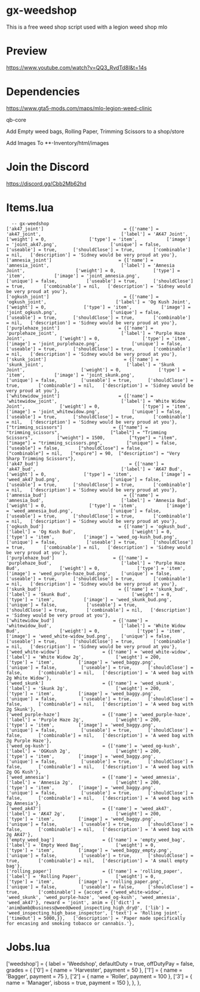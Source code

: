 # gx-weedshop
This is a free weed shop script used with a legion weed shop mlo

# Preview
https://www.youtube.com/watch?v=QQ3_RvdTd8I&t=14s

# Dependencies
https://www.gta5-mods.com/maps/mlo-legion-weed-clinic

qb-core

Add Empty weed bags, Rolling Paper, Trimming Scissors to a shop/store

Add Images To **-Inventory/html/images

# Join the Discord
https://discord.gg/Cbb2Mb62hd

# Items.lua
	  -- gx-weedshop 
    ['ak47_joint'] 					            = {['name'] = 'ak47_joint', 			  	  	         ['label'] = 'AK47 Joint', 				        ['weight'] = 0, 		       ['type'] = 'item', 		    ['image'] = 'joint_ak47.png', 				     ['unique'] = false, 	       ['useable'] = true, 	    ['shouldClose'] = true,       ['combinable'] = nil,   ['description'] = 'Sidney would be very proud at you'},
    ['amnesia_joint'] 				          = {['name'] = 'amnesia_joint', 			  	           ['label'] = 'Amnesia Joint', 			      ['weight'] = 0, 		       ['type'] = 'item', 		    ['image'] = 'joint_amnesia.png', 			     ['unique'] = false, 	       ['useable'] = true, 	    ['shouldClose'] = true,       ['combinable'] = nil,   ['description'] = 'Sidney would be very proud at you'},
    ['ogkush_joint'] 				            = {['name'] = 'ogkush_joint', 			  	           ['label'] = 'Og Kush Joint', 			      ['weight'] = 0, 		       ['type'] = 'item', 		    ['image'] = 'joint_ogkush.png', 				   ['unique'] = false,         ['useable'] = true, 	    ['shouldClose'] = true,       ['combinable'] = nil,   ['description'] = 'Sidney would be very proud at you'},
    ['purplehaze_joint'] 			          = {['name'] = 'purplehaze_joint', 			  	       ['label'] = 'Purple Haze Joint', 		    ['weight'] = 0, 		       ['type'] = 'item',         ['image'] = 'joint_purplehaze.png', 			 ['unique'] = false, 	       ['useable'] = true, 	    ['shouldClose'] = true,       ['combinable'] = nil,   ['description'] = 'Sidney would be very proud at you'},
    ['skunk_joint'] 				            = {['name'] = 'skunk_joint', 			     	           ['label'] = 'Skunk Joint', 				      ['weight'] = 0, 		       ['type'] = 'item', 		    ['image'] = 'joint_skunk.png', 			       ['unique'] = false, 	       ['useable'] = true, 	    ['shouldClose'] = true,       ['combinable'] = nil,   ['description'] = 'Sidney would be very proud at you'},
    ['whitewidow_joint'] 			          = {['name'] = 'whitewidow_joint', 			  	       ['label'] = 'White Widow Joint', 		    ['weight'] = 0, 		       ['type'] = 'item',         ['image'] = 'joint_whitewidow.png', 			 ['unique'] = false, 	       ['useable'] = true, 	    ['shouldClose'] = true,       ['combinable'] = nil,   ['description'] = 'Sidney would be very proud at you'},
    ["trimming_scissors"] 		 	        = {["name"] = "trimming_scissors",           	     ["label"] = "Trimming Scissors",         ["weight"] = 1500,         ["type"] = "item",         ["image"] = "trimming_scissors.png", 	     ["unique"] = false, 	       ["useable"] = false, 	  ["shouldClose"] = false,      ["combinable"] = nil,   ["expire"] = 90,  ["description"] = "Very Sharp Trimming Scissors"},
    ['ak47_bud'] 					              = {['name'] = 'ak47_bud', 			  	  	           ['label'] = 'AK47 Bud', 				          ['weight'] = 0, 		       ['type'] = 'item', 		    ['image'] = 'weed_ak47_bud.png', 				   ['unique'] = false, 	       ['useable'] = true, 	    ['shouldClose'] = true,       ['combinable'] = nil,   ['description'] = 'Sidney would be very proud at you'},
    ['amnesia_bud'] 				            = {['name'] = 'amnesia_bud', 			  	             ['label'] = 'Amnesia Bud', 			        ['weight'] = 0, 		       ['type'] = 'item', 		    ['image'] = 'weed_amnesia_bud.png', 			 ['unique'] = false, 	       ['useable'] = true, 	    ['shouldClose'] = true,       ['combinable'] = nil,   ['description'] = 'Sidney would be very proud at you'},
    ['ogkush_bud'] 				              = {['name'] = 'ogkush_bud', 			  	             ['label'] = 'Og Kush Bud', 			        ['weight'] = 0, 		       ['type'] = 'item', 		    ['image'] = 'weed_og-kush_bud.png', 			 ['unique'] = false, 	       ['useable'] = true,     	['shouldClose'] = true,       ['combinable'] = nil,   ['description'] = 'Sidney would be very proud at you'},
    ['purplehaze_bud'] 			            = {['name'] = 'purplehaze_bud', 			  	         ['label'] = 'Purple Haze Bud', 		      ['weight'] = 0, 		       ['type'] = 'item',         ['image'] = 'weed_purple-haze_bud.png', 	 ['unique'] = false, 	       ['useable'] = true, 	    ['shouldClose'] = true,       ['combinable'] = nil,   ['description'] = 'Sidney would be very proud at you'},
    ['skunk_bud'] 				              = {['name'] = 'skunk_bud', 			     	             ['label'] = 'Skunk Bud', 				        ['weight'] = 0, 		       ['type'] = 'item', 		    ['image'] = 'weed_skunk_bud.png', 			   ['unique'] = false,       	 ['useable'] = true, 	    ['shouldClose'] = true,       ['combinable'] = nil,   ['description'] = 'Sidney would be very proud at you'},
    ['whitewidow_bud'] 			            = {['name'] = 'whitewidow_bud', 			  	         ['label'] = 'White Widow Bud', 		      ['weight'] = 0, 		       ['type'] = 'item',         ['image'] = 'weed_white-widow_bud.png', 	 ['unique'] = false, 	       ['useable'] = true, 	    ['shouldClose'] = true,       ['combinable'] = nil,   ['description'] = 'Sidney would be very proud at you'},
    ['weed_white-widow']                = {['name'] = 'weed_white-widow',                  ['label'] = 'White Widow 2g',            ['weight'] = 200,          ['type'] = 'item',         ['image'] = 'weed_baggy.png',              ['unique'] = false,         ['useable'] = true,      ['shouldClose'] = false,      ['combinable'] = nil,   ['description'] = 'A weed bag with 2g White Widow'},
    ['weed_skunk']                      = {['name'] = 'weed_skunk',                        ['label'] = 'Skunk 2g',                  ['weight'] = 200,          ['type'] = 'item',         ['image'] = 'weed_baggy.png',              ['unique'] = false,         ['useable'] = true,      ['shouldClose'] = false,      ['combinable'] = nil,   ['description'] = 'A weed bag with 2g Skunk'},
    ['weed_purple-haze']                = {['name'] = 'weed_purple-haze',                  ['label'] = 'Purple Haze 2g',            ['weight'] = 200,          ['type'] = 'item',         ['image'] = 'weed_baggy.png',              ['unique'] = false,         ['useable'] = true,      ['shouldClose'] = false,      ['combinable'] = nil,   ['description'] = 'A weed bag with 2g Purple Haze'},
    ['weed_og-kush']                    = {['name'] = 'weed_og-kush',                      ['label'] = 'OGKush 2g',                 ['weight'] = 200,          ['type'] = 'item',         ['image'] = 'weed_baggy.png',              ['unique'] = false,         ['useable'] = true,      ['shouldClose'] = false,      ['combinable'] = nil,   ['description'] = 'A weed bag with 2g OG Kush'},
    ['weed_amnesia']                    = {['name'] = 'weed_amnesia',                      ['label'] = 'Amnesia 2g',                ['weight'] = 200,          ['type'] = 'item',         ['image'] = 'weed_baggy.png',              ['unique'] = false,         ['useable'] = true,      ['shouldClose'] = false,      ['combinable'] = nil,   ['description'] = 'A weed bag with 2g Amnesia'},
    ['weed_ak47']                       = {['name'] = 'weed_ak47',                         ['label'] = 'AK47 2g',                   ['weight'] = 200,          ['type'] = 'item',         ['image'] = 'weed_baggy.png',              ['unique'] = false,         ['useable'] = true,      ['shouldClose'] = false,      ['combinable'] = nil,   ['description'] = 'A weed bag with 2g AK47'},
    ['empty_weed_bag']                  = {['name'] = 'empty_weed_bag',                    ['label'] = 'Empty Weed Bag',            ['weight'] = 0,            ['type'] = 'item',         ['image'] = 'weed_baggy_empty.png',        ['unique'] = false,         ['useable'] = true,      ['shouldClose'] = true,       ['combinable'] = nil,   ['description'] = 'A small empty bag'},
    ['rolling_paper']                   = {['name'] = 'rolling_paper',                     ['label'] = 'Rolling Paper',             ['weight'] = 0,            ['type'] = 'item',         ['image'] = 'rolling_paper.png',           ['unique'] = false,         ['useable'] = false,     ['shouldClose'] = true,       ['combinable'] = {accept = {'weed_white-widow', 'weed_skunk', 'weed_purple-haze', 'weed_og-kush', 'weed_amnesia', 'weed_ak47'}, reward = 'joint', anim = {['dict'] = 'anim@amb@business@weed@weed_inspecting_high_dry@', ['lib'] = 'weed_inspecting_high_base_inspector', ['text'] = 'Rolling joint', ['timeOut'] = 5000,}},   ['description'] = 'Paper made specifically for encasing and smoking tobacco or cannabis.'},
	
# Jobs.lua
['weedshop'] = { 
        label = 'Weedshop', 
        defaultDuty = true, 
        offDutyPay = false, 
        grades = { 
            ['0'] = { 
                name = 'Harvester', 
                payment = 50 }, 
            ['1'] = { 
                    name = 'Bagger', 
                    payment = 75 }, 
            ['2'] = { 
                        name = 'Roller', 
                    payment = 100 }, 
            ['3'] = { 
                name = 'Manager', 
                isboss = true, 
                payment = 150 
            }, 
        }, 
    },

